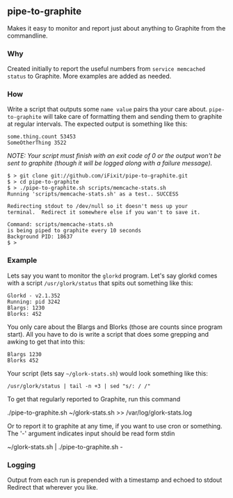 ## pipe-to-graphite
Makes it easy to monitor and report just about anything to Graphite
from the commandline.

### Why
Created initially to report the useful numbers from `service memcached status`
to Graphite.  More examples are added as needed.

### How
Write a script that outputs some `name value` pairs tha your care about.
`pipe-to-graphite` will take care of formatting them and sending them
to graphite at regular intervals. The expected output is something like this:

    some.thing.count 53453
    SomeOtherThing 3522

_NOTE: Your script must finish with an exit code of 0 or the output won't be
sent to graphite (though it will be logged along with a failure message)._

```
$ > git clone git://github.com/iFixit/pipe-to-graphite.git
$ > cd pipe-to-graphite
$ > ./pipe-to-graphite.sh scripts/memcache-stats.sh
Running 'scripts/memcache-stats.sh' as a test.. SUCCESS

Redirecting stdout to /dev/null so it doesn't mess up your
terminal.  Redirect it somewhere else if you wan't to save it.

Command: scripts/memcache-stats.sh
is being piped to graphite every 10 seconds
Background PID: 18637
$ >
```

### Example
Lets say you want to monitor the `glorkd` program. Let's say glorkd comes with
a script `/usr/glork/status` that spits out something like this:

    Glorkd - v2.1.352
    Running: pid 3242
    Blargs: 1230
    Blorks: 452
   
You only care about the Blargs and Blorks (those are counts since
program start).  All you have to do is write a script that does some grepping
and awking to get that into this:

    Blargs 1230
    Blorks 452

Your script (lets say `~/glork-stats.sh`) would look something like this:

    /usr/glork/status | tail -n +3 | sed "s/: / /"

To get that regularly reported to Graphite, run this command

   ./pipe-to-graphite.sh ~/glork-stats.sh >> /var/log/glork-stats.log

Or to report it to graphite at any time, if you want to use cron or something.
The '-' argument indicates input should be read form stdin

   ~/glork-stats.sh | ./pipe-to-graphite.sh -

### Logging
Output from each run is prepended with a timestamp and echoed to stdout
Redirect that wherever you like.
